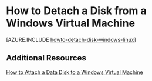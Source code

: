<properties 
	pageTitle="Detach a disk from a Windows Virtual Machine | Azure" 
	description="Learn to detach a disk from a virtual machine in Azure." 
	services="virtual-machines, storage" 
	documentationCenter="" 
	authors="KBDAzure" 
	manager="timlt" 
	editor=""/>

<tags 
	ms.service="virtual-machines" 
	ms.workload="infrastructure-services" 
	ms.tgt_pltfrm="vm-windows" 
	ms.devlang="na" 
	ms.topic="article" 
	ms.date="05/27/2015" 
	ms.author="kathydav"/>



# How to Detach a Disk from a Windows Virtual Machine

[AZURE.INCLUDE [howto-detach-disk-windows-linux](../includes/howto-detach-disk-windows-linux.md)]

## Additional Resources

[How to Attach a Data Disk to a Windows Virtual Machine](storage-windows-attach-disk.md)

